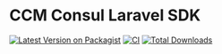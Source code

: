 # CCM Consul Laravel SDK


[![Latest Version on Packagist](https://img.shields.io/packagist/v/leads-su/ccm-consul-laravel-sdk.svg?style=flat-square)](https://packagist.org/packages/leads-su/ccm-consul-laravel-sdk)
[![CI](https://github.com/leads-su/ccm-consul-laravel-sdk/actions/workflows/ci.yml/badge.svg?branch=main)](https://github.com/leads-su/ccm-consul-laravel-sdk/actions/workflows/ci.yml)
[![Total Downloads](https://img.shields.io/packagist/dt/leads-su/ccm-consul-laravel-sdk.svg?style=flat-square)](https://packagist.org/packages/leads-su/ccm-consul-laravel-sdk)